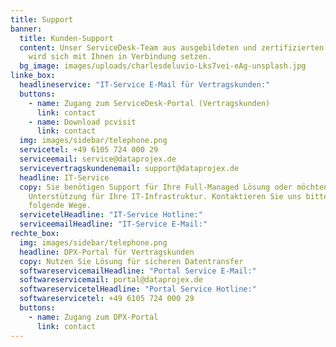 ```yaml
---
title: Support
banner:
  title: Kunden-Support
  content: Unser ServiceDesk-Team aus ausgebildeten und zertifizierten Consultants
    wird sich mit Ihnen in Verbindung setzen.
  bg_image: images/uploads/charlesdeluvio-Lks7vei-eAg-unsplash.jpg
linke_box:
  headlineservice: "IT-Service E-Mail für Vertragskunden:"
  buttons:
    - name: Zugang zum ServiceDesk-Portal (Vertragskunden)
      link: contact
    - name: Download pcvisit
      link: contact
  img: images/sidebar/telephone.png
  servicetel: +49 6105 724 000 29
  serviceemail: service@dataprojex.de
  servicevertragskundenemail: support@dataprojex.de
  headline: IT-Service
  copy: Sie benötigen Support für Ihre Full-Managed Lösung oder möchten
    Unterstützung für Ihre IT-Infrastruktur. Kontaktieren Sie uns bitte über
    folgende Wege.
  servicetelHeadline: "IT-Service Hotline:"
  serviceemailHeadline: "IT-Service E-Mail:"
rechte_box:
  img: images/sidebar/telephone.png
  headline: DPX-Portal für Vertragskunden
  copy: Nutzen Sie Lösung für sicheren Datentransfer
  softwareservicemailHeadline: "Portal Service E-Mail:"
  softwareservicemail: portal@dataprojex.de
  softwareservicetelHeadline: "Portal Service Hotline:"
  softwareservicetel: +49 6105 724 000 29
  buttons:
    - name: Zugang zum DPX-Portal
      link: contact
---
```

